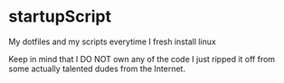 # startupScript

My dotfiles and my scripts everytime I fresh install linux

Keep in mind that I DO NOT own any of the code I just ripped it off from some actually talented dudes from the Internet.

